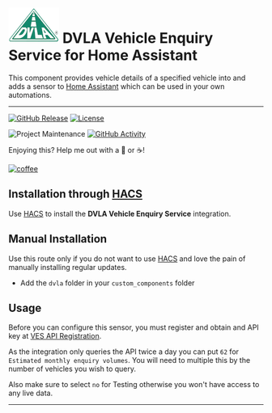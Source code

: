 # ![Logo](logo.png "DVLA Logo") DVLA Vehicle Enquiry Service for Home Assistant

This component provides vehicle details of a specified vehicle into and adds a sensor to [Home Assistant](https://www.home-assistant.io/) which can be used in your own automations.

---

[![GitHub Release][releases-shield]][releases]
[![License][license-shield]](LICENSE.md)

![Project Maintenance][maintenance-shield]
[![GitHub Activity][commits-shield]][commits]


Enjoying this? Help me out with a :beers: or :coffee:!

[![coffee](https://www.buymeacoffee.com/assets/img/custom_images/black_img.png)](https://www.buymeacoffee.com/jampez77)


## Installation through [HACS](https://hacs.xyz/)
Use [HACS](https://hacs.xyz/) to install the **DVLA Vehicle Enquiry Service** integration.

## Manual Installation
Use this route only if you do not want to use [HACS](https://hacs.xyz/) and love the pain of manually installing regular updates.
* Add the `dvla` folder in your `custom_components` folder

## Usage

Before you can configure this sensor, you must register and obtain and API key at [VES API Registration](https://register-for-ves.driver-vehicle-licensing.api.gov.uk/).

As the integration only queries the API twice a day you can put `62` for `Estimated monthly enquiry volumes`. You will need to multiple this by the number of vehicles you wish to query.

Also make sure to select `no` for Testing otherwise you won't have access to any live data.

---

[commits-shield]: https://img.shields.io/github/commit-activity/y/jampez77/DVLA-Vehicle-Enquiry-Services.svg?style=for-the-badge
[commits]: https://github.com/jampez77/DVLA-Vehicle-Enquiry-Service/commits/main
[license-shield]: https://img.shields.io/github/license/jampez77/DVLA-Vehicle-Enquiry-Service.svg?style=for-the-badge
[maintenance-shield]: https://img.shields.io/badge/Maintainer-Jamie%20Nandhra--Pezone-blue
[releases-shield]: https://img.shields.io/github/v/release/jampez77/DVLA-Vehicle-Enquiry-Service.svg?style=for-the-badge
[releases]: https://github.com/jampez77/DVLA-Vehicle-Enquiry-Service/releases
